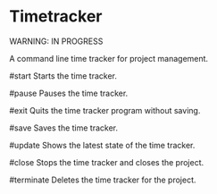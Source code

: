 Timetracker
==========

WARNING: IN PROGRESS

A command line time tracker for project management. 

#start
Starts the time tracker.

#pause
Pauses the time tracker. 

#exit
Quits the time tracker program without saving.

#save
Saves the time tracker.

#update
Shows the latest state of the time tracker.

#close
Stops the time tracker and closes the project.

#terminate
Deletes the time tracker for the project.